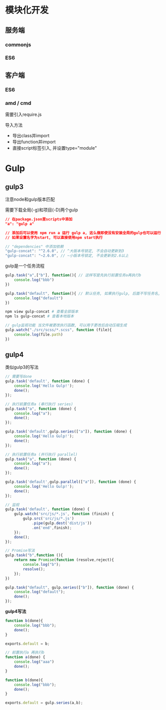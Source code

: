 # 模块化开发



## 服务端

### commonjs



### ES6



## 客户端

### ES6



### amd / cmd

需要引入require.js



导入方法

-   导出class并import
-   导出function并import
-   直接script标签引入, 并设置type="module"





# Gulp



## gulp3

注意node和gulp版本匹配

需要下载全局(-g)和项目(-D)两个gulp



```json
// 在package.json里scripts中添加
"a": "gulp a"

// 添加后可以使用 npm run a 运行 gulp a, 这么做即使没有安装全局的gulp也可以运行, 使用的是当前项目的gulp
// 如果设置名字为start, 可以直接使用npm start执行

```

```js
// "dependencies" 中添加依赖
"gulp-concat": "^2.6.0", // ^大版本号锁定, 不会自动更新到3
"gulp-concat": "~2.6.0", // ~小版本号锁定, 不会更新到2.6以上
```



gulp是一个任务流程

```js
gulp.task("a",["b"], function(){ // 这样写是先执行前置任务a再执行b
    console.log("bbb")
})
```

```js
gulp.task("default", function(){ // 默认任务, 如果执行gulp, 后面不写任务名, 会默认执行这个任务
    console.log("default")
})
```



```bash
npm view gulp-concat # 查看全部版本
npm ls gulp-concat # 查看本地版本

```

```js
// gulp监视功能 当文件被更改执行函数, 可以用于更改后自动压缩生成
gulp.watch("./src/scss/*.scss", function (file){
    console.log(file.path)
})
```



## gulp4

类似gulp3的写法

```js
// 需要写done
gulp.task('default', function (done) {
    console.log('Hello Gulp!');
    done();
});
```

```js
// 执行前置任务a (串行执行 series)
gulp.task("a", function (done) {
    console.log("a");
    done();
});

gulp.task('default',gulp.series(["a"]), function (done) {
    console.log('Hello Gulp!');
    done();
});
```

```js
// 执行前置任务a (并行执行 parallel)
gulp.task("a", function (done) {
    console.log("a");
    done();
});

gulp.task('default',gulp.parallel(["a"]), function (done) {
    console.log('Hello Gulp!');
    done();
});
```

```js
// 监视
gulp.task('default', function (done) {
    gulp.watch('src/js/*.js', function (finish) {
        gulp.src('src/js/*.js')
            .pipe(gulp.dest('dist/js'))
            .on('end',finish);
    });
    done();
});
```

```js
// Promise写法
gulp.task("b",function (){
    return new Promise(function (resolve,reject){
        console.log("b");
        resolve();
    });
})

gulp.task("default", gulp.series(["b"]), function (done) {
    console.log("default");
    done();
});
```

**gulp4写法**

```js
function b(done){
    console.log("bbb");
    done();
}

exports.default = b;
```

```js
// 前置执行a 再执行b
function a(done) {
    console.log("aaa")
    done();
}

function b(done){
    console.log("bbb");
    done();
}

exports.default = gulp.series(a,b);
```


